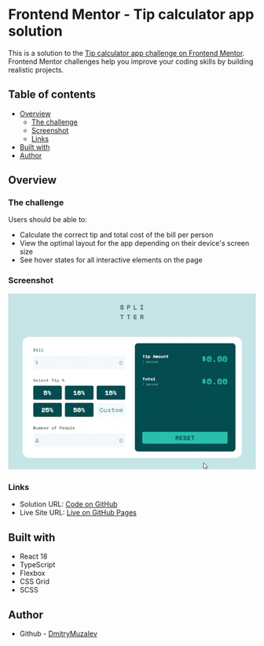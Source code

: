 # Frontend Mentor - Tip calculator app solution

This is a solution to the [Tip calculator app challenge on Frontend Mentor](https://www.frontendmentor.io/challenges/tip-calculator-app-ugJNGbJUX).
Frontend Mentor challenges help you improve your coding skills by building realistic projects.

## Table of contents

- [Overview](#overview)
  - [The challenge](#the-challenge)
  - [Screenshot](#screenshot)
  - [Links](#links)
- [Built with](#built-with)
- [Author](#author)

## Overview

### The challenge

Users should be able to:

- Calculate the correct tip and total cost of the bill per person
- View the optimal layout for the app depending on their device's screen size
- See hover states for all interactive elements on the page

### Screenshot

![](./demo.gif)

### Links

- Solution URL: [Code on GitHub](https://github.com/DmitryMuzalev/tip-calculator-app-ts)
- Live Site URL: [Live on GitHub Pages](https://dmitrymuzalev.github.io/tip-calculator-app-ts/)

## Built with

- React 18
- TypeScript
- Flexbox
- CSS Grid
- SCSS

## Author

- Github - [DmitryMuzalev](https://github.com/DmitryMuzalev)
